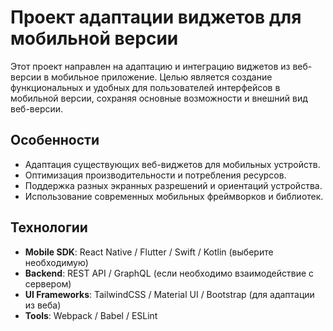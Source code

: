 # Проект адаптации виджетов для мобильной версии

Этот проект направлен на адаптацию и интеграцию виджетов из веб-версии в мобильное приложение. Целью является создание функциональных и удобных для пользователей интерфейсов в мобильной версии, сохраняя основные возможности и внешний вид веб-версии.

## Особенности

- Адаптация существующих веб-виджетов для мобильных устройств.
- Оптимизация производительности и потребления ресурсов.
- Поддержка разных экранных разрешений и ориентаций устройства.
- Использование современных мобильных фреймворков и библиотек.
  
## Технологии

- **Mobile SDK**: React Native / Flutter / Swift / Kotlin (выберите необходимую)
- **Backend**: REST API / GraphQL (если необходимо взаимодействие с сервером)
- **UI Frameworks**: TailwindCSS / Material UI / Bootstrap (для адаптации из веба)
- **Tools**: Webpack / Babel / ESLint
